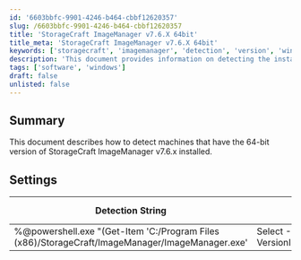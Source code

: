 ```yaml
---
id: '6603bbfc-9901-4246-b464-cbbf12620357'
slug: /6603bbfc-9901-4246-b464-cbbf12620357
title: 'StorageCraft ImageManager v7.6.X 64bit'
title_meta: 'StorageCraft ImageManager v7.6.X 64bit'
keywords: ['storagecraft', 'imagemanager', 'detection', 'version', 'windows']
description: 'This document provides information on detecting the installation of the 64-bit version of StorageCraft ImageManager v7.6.x on Windows machines, including the detection string and applicable operating systems.'
tags: ['software', 'windows']
draft: false
unlisted: false
---
```


## Summary

This document describes how to detect machines that have the 64-bit version of StorageCraft ImageManager v7.6.x installed.

## Settings

| Detection String                                                                                          | Comparator    | Result    | Applicable OS |
|-----------------------------------------------------------------------------------------------------------|---------------|-----------|----------------|
| %@powershell.exe "(Get-Item 'C:/Program Files (x86)/StorageCraft/ImageManager/ImageManager.exe' | Select -ExpandProperty VersionInfo).ProductVersion"@% | Regex Match   | ^7/.6.    | Windows        |